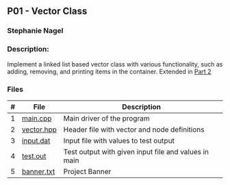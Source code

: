 ## P01 - Vector Class
### Stephanie Nagel
### Description:

Implement a linked list based vector class with various functionality, such as adding, removing, and printing items in the container. Extended in [Part 2](https://github.com/aelious/2143-OOP-Nagel/tree/main/Assignments/P02)

### Files

|   #   | File            | Description                                        |
| :---: | --------------- | -------------------------------------------------- |
|   1  | [main.cpp](https://github.com/aelious/2143-OOP-Nagel/blob/main/Assignments/P01/main.cpp)  | Main driver of the program |
|  2   |  [vector.hpp](https://github.com/aelious/2143-OOP-Nagel/blob/main/Assignments/P01/vector.hpp)   | Header file with vector and node definitions    |
|  3   |   [input.dat](https://github.com/aelious/2143-OOP-Nagel/blob/main/Assignments/P01/input.dat)      |   Input file with values to test output     |  
|  4   |   [test.out](https://github.com/aelious/2143-OOP-Nagel/blob/main/Assignments/P01/test.out)    |  Test output with given input file and values in main    |
|   5 | [banner.txt](https://github.com/aelious/2143-OOP-Nagel/blob/main/Assignments/P01/banner.txt)  | Project Banner |
